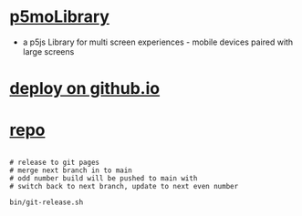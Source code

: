 # [p5moLibrary](https://github.com/molab-itp/p5moLibrary)

- a p5js Library for multi screen experiences - mobile devices paired with large screens

# [deploy on github.io](https://molab-itp.github.io/p5moLibrary/src?v=124)

# [repo](https://github.com/molab-itp/p5moLibrary)

```

# release to git pages
# merge next branch in to main
# odd number build will be pushed to main with
# switch back to next branch, update to next even number

bin/git-release.sh


```
